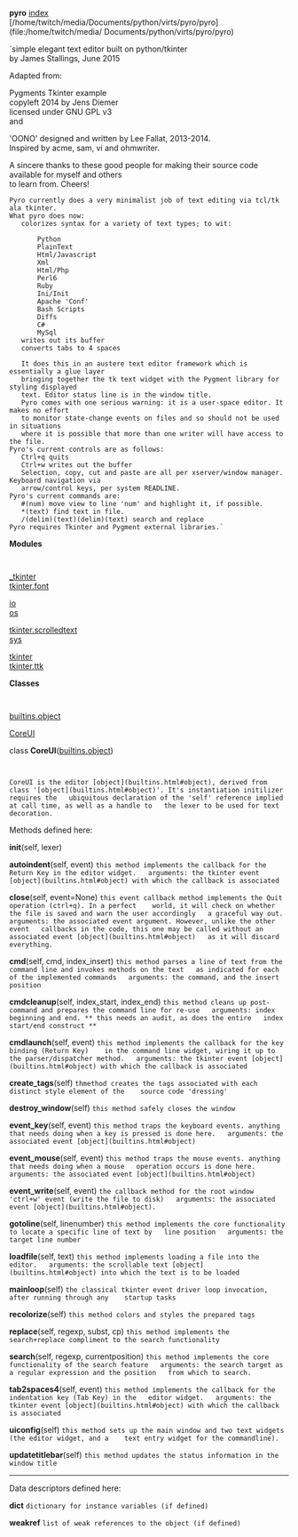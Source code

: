   
  
**pyro**
[index](.)  
[/home/twitch/media/Documents/python/virts/pyro/pyro](file:/home/twitch/media/
Documents/python/virts/pyro/pyro)

`simple elegant text editor built on python/tkinter  
by James Stallings, June 2015  
  
Adapted from:  
  
  Pygments Tkinter example  
  copyleft 2014 by Jens Diemer  
  licensed under GNU GPL v3  
and  
  
  'OONO' designed and written by Lee Fallat, 2013-2014.  
  Inspired by acme, sam, vi and ohmwriter.  
  
A sincere thanks to these good people for making their source code available
for myself and others  
to learn from. Cheers!  
  
  
    Pyro currently does a very minimalist job of text editing via tcl/tk ala tkinter.   
    What pyro does now:  
       colorizes syntax for a variety of text types; to wit:  
  
           Python  
           PlainText  
           Html/Javascript  
           Xml  
           Html/Php  
           Perl6  
           Ruby  
           Ini/Init  
           Apache 'Conf'  
           Bash Scripts  
           Diffs  
           C#  
           MySql  
       writes out its buffer  
       converts tabs to 4 spaces  
  
       It does this in an austere text editor framework which is essentially a glue layer  
       bringing together the tk text widget with the Pygment library for styling displayed  
       text. Editor status line is in the window title.  
       Pyro comes with one serious warning: it is a user-space editor. It makes no effort  
       to monitor state-change events on files and so should not be used in situations  
       where it is possible that more than one writer will have access to the file.  
    Pyro's current controls are as follows:  
       Ctrl+q quits  
       Ctrl+w writes out the buffer  
       Selection, copy, cut and paste are all per xserver/window manager. Keyboard navigation via  
       arrow/control keys, per system READLINE.  
    Pyro's current commands are:  
       #(num) move view to line 'num' and highlight it, if possible.  
       *(text) find text in file.  
       /(delim)(text)(delim)(text) search and replace  
    Pyro requires Tkinter and Pygment external libraries.`

  
**Modules**

`      `



[_tkinter](_tkinter.html)  
[tkinter.font](tkinter.font.html)  

[io](io.html)  
[os](os.html)  

[tkinter.scrolledtext](tkinter.scrolledtext.html)  
[sys](sys.html)  

[tkinter](tkinter.html)  
[tkinter.ttk](tkinter.ttk.html)  

  
**Classes**

`      `



[builtins.object](builtins.html#object)

[CoreUI](pyro.html#CoreUI)

  
class **CoreUI**([builtins.object](builtins.html#object))

`   `

`CoreUI is the editor [object](builtins.html#object), derived from class
'[object](builtins.html#object)'. It's instantiation initilizer requires the  
ubiquitous declaration of the 'self' reference implied at call time, as well
as a handle to  
the lexer to be used for text decoration.  
 `



Methods defined here:  

**__init__**(self, lexer)

**autoindent**(self, event)
    `this method implements the callback for the Return Key in the editor widget.  
arguments: the tkinter event [object](builtins.html#object) with which the
callback is associated`

**close**(self, event=None)
    `this event callback method implements the Quit operation (ctrl+q). In a perfect   
world, it will check on whether the file is saved and warn the user
accordingly  
a graceful way out.  
arguments: the associated event argument. However, unlike the other event  
callbacks in the code, this one may be called without an associated event
[object](builtins.html#object)  
as it will discard everything.`

**cmd**(self, cmd, index_insert)
    `this method parses a line of text from the command line and invokes methods on the text  
as indicated for each of the implemented commands  
arguments: the command, and the insert position`

**cmdcleanup**(self, index_start, index_end)
    `this method cleans up post-command and prepares the command line for re-use  
arguments: index beginning and end. ** this needs an audit, as does the entire  
                                        index start/end construct **`

**cmdlaunch**(self, event)
    `this method implements the callback for the key binding (Return Key)   
in the command line widget, wiring it up to the parser/dispatcher method.  
arguments: the tkinter event [object](builtins.html#object) with which the
callback is associated`

**create_tags**(self)
    `thmethod creates the tags associated with each distinct style element of the   
source code 'dressing'`

**destroy_window**(self)
    `this method safely closes the window`

**event_key**(self, event)
    `this method traps the keyboard events. anything that needs doing when a key is pressed is done here.  
arguments: the associated event [object](builtins.html#object)`

**event_mouse**(self, event)
    `this method traps the mouse events. anything that needs doing when a mouse  
operation occurs is done here.  
arguments: the associated event [object](builtins.html#object)`

**event_write**(self, event)
    `the callback method for the root window 'ctrl+w' event (write the file to disk)  
arguments: the associated event [object](builtins.html#object).`

**gotoline**(self, linenumber)
    `this method implements the core functionality to locate a specific line of text by  
line position  
arguments: the target line number`

**loadfile**(self, text)
    `this method implements loading a file into the editor.  
arguments: the scrollable text [object](builtins.html#object) into which the
text is to be loaded`

**mainloop**(self)
    `the classical tkinter event driver loop invocation, after running through any   
startup tasks`

**recolorize**(self)
    `this method colors and styles the prepared tags`

**replace**(self, regexp, subst, cp)
    `this method implements the search+replace compliment to the search functionality`

**search**(self, regexp, currentposition)
    `this method implements the core functionality of the search feature  
arguments: the search target as a regular expression and the position  
from which to search.`

**tab2spaces4**(self, event)
    `this method implements the callback for the indentation key (Tab Key) in the  
editor widget.  
arguments: the tkinter event [object](builtins.html#object) with which the
callback is associated`

**uiconfig**(self)
    `this method sets up the main window and two text widgets (the editor widget, and a   
text entry widget for the commandline).`

**updatetitlebar**(self)
    `this method updates the status information in the window title`

* * *

Data descriptors defined here:  

**__dict__**
    `dictionary for instance variables (if defined)`

**__weakref__**
    `list of weak references to the object (if defined)`

